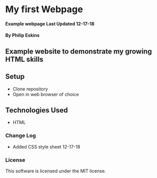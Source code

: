 # My first Webpage
#### Example webpage Last Updated 12-17-18

#### By Philip Eskins

## Example website to demonstrate my growing HTML skills

## Setup
* Clone repository
* Open in web browser of choice

## Technologies Used
* HTML

### Change Log
* Added CSS style sheet 12-17-18

### License
This software is licensed under the MIT license.
